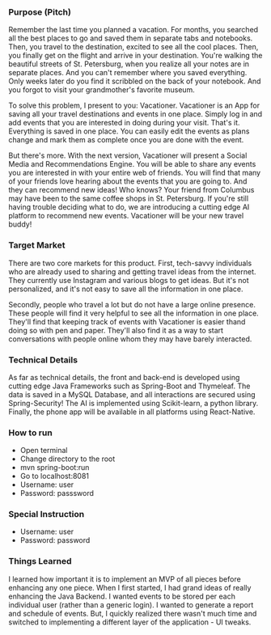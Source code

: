 ### Purpose (Pitch) ###
Remember the last time you planned a vacation. For months, you searched all the best places to go 
and saved them in separate tabs and notebooks. Then, you travel to the destination, excited to 
see all the cool places. Then, you finally get on the flight and arrive in your destination. 
You're walking the beautiful streets of St. Petersburg, when you realize all your notes are in separate
places. And you can't remember where you saved everything. Only weeks later do you find it scribbled
on the back of your notebook. And you forgot to visit your grandmother's favorite museum.

To solve this problem, I present to you: Vacationer. Vacationer is an App for saving all your travel
destinations and events in one place. Simply log in and add events that you are interested in doing
during your visit. That's it. Everything is saved in one place. You can easily edit the events
as plans change and mark them as complete once you are done with the event.

But there's more. With the next version, Vacationer will present a Social Media and Recommendations 
Engine. You will be able to share any events you are interested in with your entire web of friends. 
You will find that many of your friends love hearing about the events that you are going to. And 
they can recommend new ideas! Who knows? Your friend from Columbus may have been to the same coffee 
shops in St. Petersburg. If you're still having trouble deciding what to do, we are introducing 
a cutting edge AI platform to recommend new events. Vacationer will be your new travel buddy!

### Target Market ###
There are two core markets for this product. First, tech-savvy individuals who are already used to sharing
and getting travel ideas from the internet. They currently use Instagram and various blogs to get ideas.
But it's not personalized, and it's not easy to save all the information in one place. 

Secondly, people who travel a lot but do not have a large online presence. These people will find it very 
helpful to see all the information in one place. They'll find that keeping track of events with Vacationer 
is easier thand doing so with pen and paper. They'll also find it as a way to start conversations with 
people online whom they may have barely interacted.


### Technical Details ###
As far as technical details, the front and back-end is developed using cutting edge Java Frameworks
such as Spring-Boot and Thymeleaf. The data is saved in a MySQL Database, and all interactions
are secured using Spring-Security! The AI is implemented using Scikit-learn, a python library.
Finally, the phone app will be available in all platforms using React-Native.


### How to run ###
 * Open terminal
 * Change directory to the root 
 * mvn spring-boot:run
 * Go to localhost:8081
 * Username: user
 * Password: passsword

### Special Instruction ###
 * Username: user
 * Password: password

### Things Learned ###
I learned how important it is to implement an MVP of all pieces before enhancing any one piece. When
I first started, I had grand ideas of really enhancing the Java Backend. I wanted events to be stored 
per each individual user (rather than a generic login). I wanted to generate a report and schedule 
of events. But, I quickly realized there wasn't much time and switched to implementing a different
layer of the application - UI tweaks.
